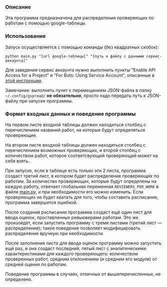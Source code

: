 ### Описание

Эта программа предназначена для распределения проверяющих по работам с помощью google-таблицы.

### Использование

Запуск осуществляется с помощью команды (без квадратных скобок):

`python main.py "[url google-таблицы]" "[путь к файлу с данными сервис-аккаунта]"`

Для заведения сервис аккаунта нужно выполнить пункты
"Enable API Access for a Project" и "For Bots: Using Service Account",
описанные в [этой инструкции](https://docs.gspread.org/en/latest/oauth2.html).

Замечание: выполнять пункт с перемещением JSON-файла в папку `~/.config/gspread/` **не обязательно**,
просто надо передать путь к JSON-файлу при запуске программы.

### Формат входных данных и поведение программы

На первом листе входной таблицы должен находиться столбец с перечислением названий работ,
на которые будут определяться проверяющие. 

На втором листе входной таблицы должен находиться столбец с перечислением возможных проверяющих,
и второй столбец с количеством работ, которое соответсвующий проверяющий может на себя взять.

При запуске, если в таблице есть только эти 2 листа, программа создаст третий лист,
в котором будет распределение проверяющих по работам.
За количество проверяющих, которые будут определены на каждую работу,
отвечает глобальная переменная `REVIEWERS_PER_WORK` в файле [main.py](main.py), и при необходимости его можно изменить.
Если проверяющих не будет хватать для того, чтобы составить расписание, программа завершится ошибкой.

После создания расписания программа создаст ещё один лист для ввода оценок, проставленных ревьюверами работам.
Это же произойдёт, если запустить программу с тремя листами (третий лист — распределение);
такое поведение позволяет модифицировать распределение вручную при необходимости.

После заполнения листа для ввода оценок программу можно запустить ещё раз, и она создаст последний, пятый лист
с аналитическими характеристиками для каждого проверяющего:
количеством проверенных работ, средним отклонением (и средним его модуля) от средней оценки по работам.

Поведение программы в случаях, отличных от вышеперечисленных, не определено.